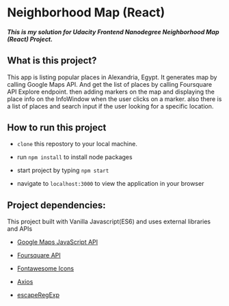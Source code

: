 # Neighborhood Map (React)


#### _This is my solution for Udacity Frontend Nanodegree Neighborhood Map (React) Project._

## What is this project?

This app is listing popular places in Alexandria, Egypt. 
It generates map by calling Google Maps API. And get the list of places by calling Foursquare API Explore endpoint. then adding markers on the map and displaying the place info on the InfoWindow when the user clicks on a marker. also there is a list of places and search input if the user looking for a specific location.


## How to run this project

* ``` clone ``` this repostory to your local machine.

* run ``` npm install ``` to install node packages

* start project by typing ``` npm start ```

* navigate to ``` localhost:3000 ``` to view the application in your browser


## Project dependencies:

This project built with Vanilla Javascript(ES6) and uses external libraries and APIs

* [Google Maps JavaScript API](https://developers.google.com/maps/documentation/javascript/tutorial)

* [Foursquare API](https://foursquare.com/developers/apps)

* [Fontawesome Icons](https://fontawesome.com/)

* [Axios](https://github.com/axios/axios)

* [escapeRegExp](https://github.com/lodash/lodash)
